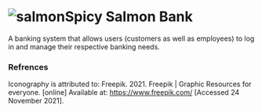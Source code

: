 # ![salmon](https://i.ibb.co/ydnLrgh/salmon.png)Spicy Salmon Bank
A banking system that allows users (customers as well as employees) to log in and manage their respective banking needs.



### Refrences
Iconography is attributed to:
Freepik. 2021. Freepik | Graphic Resources for everyone. [online] Available at: <https://www.freepik.com/> [Accessed 24 November 2021].
